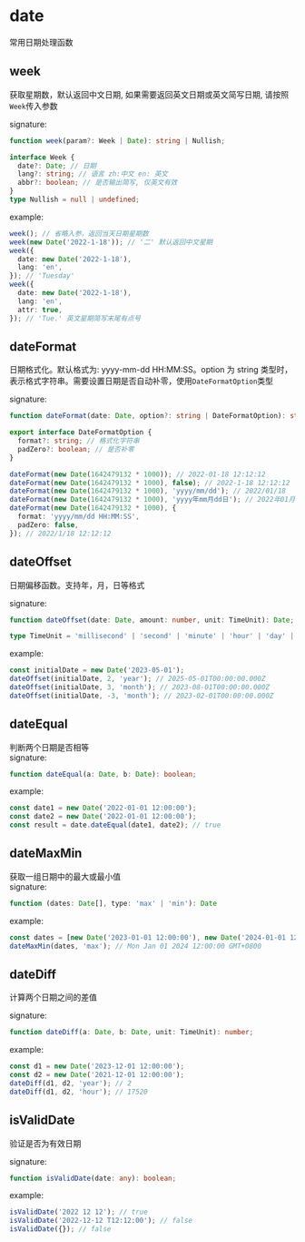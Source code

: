 # date

常用日期处理函数

## week

获取星期数，默认返回中文日期, 如果需要返回英文日期或英文简写日期, 请按照`Week`传入参数

signature:

```typescript
function week(param?: Week | Date): string | Nullish;
```

```typescript
interface Week {
  date?: Date; // 日期
  lang?: string; // 语言 zh:中文 en: 英文
  abbr?: boolean; // 是否输出简写, 仅英文有效
}
type Nullish = null | undefined;
```

example:

```typescript
week(); // 省略入参，返回当天日期星期数
week(new Date('2022-1-18')); // '二' 默认返回中文星期
week({
  date: new Date('2022-1-18'),
  lang: 'en',
}); // 'Tuesday'
week({
  date: new Date('2022-1-18'),
  lang: 'en',
  attr: true,
}); // 'Tue.' 英文星期简写末尾有点号
```

## dateFormat

日期格式化。默认格式为: yyyy-mm-dd HH:MM:SS。option 为 string 类型时，表示格式字符串。需要设置日期是否自动补零，使用`DateFormatOption`类型

signature:

```typescript
function dateFormat(date: Date, option?: string | DateFormatOption): string;
```

```typescript
export interface DateFormatOption {
  format?: string; // 格式化字符串
  padZero?: boolean; // 是否补零
}
```

```typescript
dateFormat(new Date(1642479132 * 1000)); // 2022-01-18 12:12:12
dateFormat(new Date(1642479132 * 1000), false); // 2022-1-18 12:12:12
dateFormat(new Date(1642479132 * 1000), 'yyyy/mm/dd'); // 2022/01/18
dateFormat(new Date(1642479132 * 1000), 'yyyy年mm月dd日'); // 2022年01月18日
dateFormat(new Date(1642479132 * 1000), {
  format: 'yyyy/mm/dd HH:MM:SS',
  padZero: false,
}); // 2022/1/18 12:12:12
```

## dateOffset

日期偏移函数。支持年，月，日等格式

signature:

```typescript
function dateOffset(date: Date, amount: number, unit: TimeUnit): Date;
```

```typescript
type TimeUnit = 'millisecond' | 'second' | 'minute' | 'hour' | 'day' | 'week' | 'month' | 'year';
```

example:

```typescript
const initialDate = new Date('2023-05-01');
dateOffset(initialDate, 2, 'year'); // 2025-05-01T00:00:00.000Z
dateOffset(initialDate, 3, 'month'); // 2023-08-01T00:00:00.000Z
dateOffset(initialDate, -3, 'month'); // 2023-02-01T00:00:00.000Z
```

## dateEqual

判断两个日期是否相等  
signature:

```typescript
function dateEqual(a: Date, b: Date): boolean;
```

example:

```typescript
const date1 = new Date('2022-01-01 12:00:00');
const date2 = new Date('2022-01-01 12:00:00');
const result = date.dateEqual(date1, date2); // true
```

## dateMaxMin

获取一组日期中的最大或最小值  
signature:

```typescript
function (dates: Date[], type: 'max' | 'min'): Date
```

example:

```typescript
const dates = [new Date('2023-01-01 12:00:00'), new Date('2024-01-01 12:00:00')];
dateMaxMin(dates, 'max'); // Mon Jan 01 2024 12:00:00 GMT+0800
```

## dateDiff

计算两个日期之间的差值

signature:

```typescript
function dateDiff(a: Date, b: Date, unit: TimeUnit): number;
```

example:

```typescript
const d1 = new Date('2023-12-01 12:00:00');
const d2 = new Date('2021-12-01 12:00:00');
dateDiff(d1, d2, 'year'); // 2
dateDiff(d1, d2, 'hour'); // 17520
```

## isValidDate

验证是否为有效日期

signature:

```typescript
function isValidDate(date: any): boolean;
```

example:

```typescript
isValidDate('2022 12 12'); // true
isValidDate('2022-12-12 T12:12:00'); // false
isValidDate({}); // false
```
